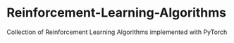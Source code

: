 # Reinforcement-Learning-Algorithms

 Collection of Reinforcement Learning Algorithms implemented with PyTorch
